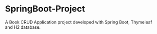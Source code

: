 # SpringBoot-Project
A Book CRUD Application project developed with Spring Boot, Thymeleaf and H2 database.
